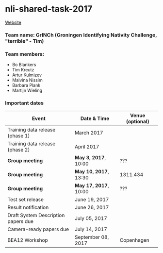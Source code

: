# nli-shared-task-2017
[Website](https://sites.google.com/site/nlisharedtask/home)
### Team name: GrINCh (Groningen Identifying Nativity Challenge, "terrible" - Tim)
### Team members: 
* Bo Blankers
* Tim Kreutz
* Artur Kulmizev
* Malvina Nissim
* Barbara Plank
* Martijn Wieling

### Important dates
| Event                               | Date & Time              | Venue (optional) |
| ----------------------------------- | ------------------ | ---------------- | 
| Training data release (phase 1)     | March 2017         |                  |
| Training data release (phase 2)     | April 2017         |                  |
| **Group meeting**                   | **May 3, 2017**, 10:00  | ???              |
| **Group meeting**                   | **May 10, 2017**, 13:30   | 1311.434         |
| **Group meeting**                   | **May 17, 2017**, 10:00 | ???              |
| Test set release                    | June 19, 2017      |                  |
| Result notification                 | June 26, 2017      |                  |   
| Draft System Description papers due | July 05, 2017      |                  |
| Camera-ready papers due	          | July 14, 2017      |                  |
| BEA12 Workshop                      | September 08, 2017 | Copenhagen       |
